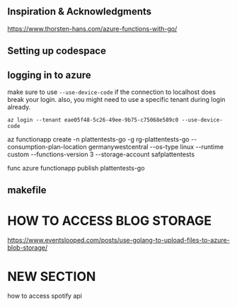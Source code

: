 
## Inspiration & Acknowledgments

https://www.thorsten-hans.com/azure-functions-with-go/ 


## Setting up codespace

## 

## logging in to azure

make sure to use `--use-device-code` if the connection to localhost does break your login. also, you might need to use a specific tenant during login already.
```
az login --tenant eae05f48-5c26-49ee-9b75-c75068e589c0 --use-device-code
```

az functionapp create -n plattentests-go -g rg-plattentests-go --consumption-plan-location germanywestcentral --os-type linux --runtime custom --functions-version 3 --storage-account safplattentests


func azure functionapp publish plattentests-go


## makefile

# HOW TO ACCESS BLOG STORAGE

https://www.eventslooped.com/posts/use-golang-to-upload-files-to-azure-blob-storage/


# NEW SECTION

how to access spotify api


